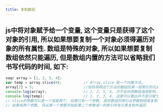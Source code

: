 ```yaml
---
title: 复制数组
---
```


## js中将对象赋予给一个变量, 这个变量只是获得了这个对象的引用, 所以如果想要复制一个对象必须得遍历对象的所有属性. 数组是特殊的对象, 所以如果想要复制数组依然只能遍历, 但是数组内置的方法可以省略我们书写代码的时间, 如下:
```javascript
vaqr array = [1, 2, 3, 4];
var temp = array.slice(0);			// Array.slice 是一个内置方法, 
array[2] = 5;						//他将调用这个方法的数组的某一段索引的元素作为数组返回, 
console.log(array);					// 1, 2, 5, 4, 并不会对原数组造成影响,
console.log(temp);					// 1, 2, 3, 4, 这里可以看出并不是只赋予了引用
// slice的参数可以是一个或是两个, 如果只有一个参数, 就将数组的索引从参数到结尾复制并返回
// 如果有两个参数, 将从第一个参数开始到第二个参数减一的索引所有元素复制并返回
```
